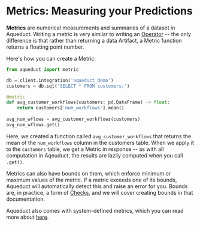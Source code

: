 # Metrics: Measuring your Predictions

**Metrics** are numerical measurements and summaries of a dataset in Aqueduct. Writing a metric is very similar to writing an [Operator](../../operators.md) -- the only difference is that rather than returning a data Artifact, a Metric function returns a floating point number.

Here's how you can create a Metric:

```python
from aqueduct import metric

db = client.integration('aqueduct_demo')
customers = db.sql('SELECT * FROM customers;')

@metric
def avg_customer_workflows(customers: pd.DataFrame) -> float:
    return customers['num_workflows'].mean() 
    
avg_num_wflows = avg_customer_workflows(customers)
avg_num_wflows.get()
```

Here, we created a function called `avg_customer_workflows` that returns the mean of the `num_workflows` column in the customers table. When we apply it to the `customers` table, we get a Metric in response -- as with all computation in Aqeuduct, the results are lazily computed when you call `.get()`.

Metrics can also have bounds on them, which enforce minimum or maximum values of the metric. If a metric exceeds one of its bounds, Aqueduct will automatically detect this and raise an error for you. Bounds are, in practice, a form of [Checks](../checks-ensuring-correctness.md), and we will cover creating bounds in that documentation.

Aqueduct also comes with system-defined metrics, which you can read more about [here](system-metrics.md).

